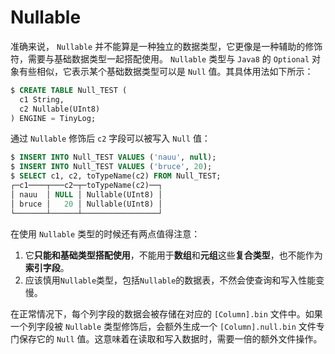 # Nullable

准确来说， `Nullable` 并不能算是一种独立的数据类型，它更像是一种辅助的修饰符，需要与基础数据类型一起搭配使用。 `Nullable` 类型与 `Java8` 的 `Optional` 对象有些相似，它表示某个基础数据类型可以是 `Null` 值。其具体用法如下所示：

```sql
$ CREATE TABLE Null_TEST (
  c1 String,
  c2 Nullable(UInt8)
) ENGINE = TinyLog;
```

通过 `Nullable` 修饰后 `c2` 字段可以被写入 `Null` 值：

```sql
$ INSERT INTO Null_TEST VALUES ('nauu', null);
$ INSERT INTO Null_TEST VALUES ('bruce', 20);
$ SELECT c1, c2, toTypeName(c2) FROM Null_TEST;
┌─c1────┬───c2─┬─toTypeName(c2)──┐
│ nauu  │ NULL │ Nullable(UInt8) │
│ bruce │   20 │ Nullable(UInt8) │
└───────┴──────┴─────────────────┘
```

在使用 `Nullable` 类型的时候还有两点值得注意：

1. 它**只能和基础类型搭配使用**，不能用于**数组**和**元组**这些**复合类型**，也不能作为**索引字段**。
2. 应该慎用`Nullable`类型，包括`Nullable`的数据表，不然会使查询和写入性能变慢。

在正常情况下，每个列字段的数据会被存储在对应的 `[Column].bin` 文件中。如果一个列字段被 `Nullable` 类型修饰后，会额外生成一个 `[Column].null.bin` 文件专门保存它的 `Null` 值。这意味着在读取和写入数据时，需要一倍的额外文件操作。
